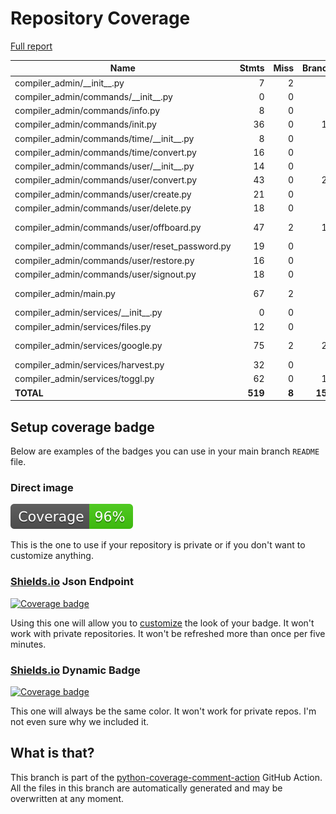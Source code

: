 # Repository Coverage

[Full report](https://htmlpreview.github.io/?https://github.com/compilerla/compiler-admin/blob/python-coverage-comment-action-data/htmlcov/index.html)

| Name                                             |    Stmts |     Miss |   Branch |   BrPart |   Cover |   Missing |
|------------------------------------------------- | -------: | -------: | -------: | -------: | ------: | --------: |
| compiler\_admin/\_\_init\_\_.py                  |        7 |        2 |        0 |        0 |     71% |      8-10 |
| compiler\_admin/commands/\_\_init\_\_.py         |        0 |        0 |        0 |        0 |    100% |           |
| compiler\_admin/commands/info.py                 |        8 |        0 |        0 |        0 |    100% |           |
| compiler\_admin/commands/init.py                 |       36 |        0 |       14 |        1 |     98% |    21->18 |
| compiler\_admin/commands/time/\_\_init\_\_.py    |        8 |        0 |        2 |        0 |    100% |           |
| compiler\_admin/commands/time/convert.py         |       16 |        0 |        4 |        0 |    100% |           |
| compiler\_admin/commands/user/\_\_init\_\_.py    |       14 |        0 |        2 |        0 |    100% |           |
| compiler\_admin/commands/user/convert.py         |       43 |        0 |       26 |        1 |     99% |    66->74 |
| compiler\_admin/commands/user/create.py          |       21 |        0 |        6 |        0 |    100% |           |
| compiler\_admin/commands/user/delete.py          |       18 |        0 |        8 |        1 |     96% |    24->30 |
| compiler\_admin/commands/user/offboard.py        |       47 |        2 |       16 |        2 |     94% |42->48, 75-76 |
| compiler\_admin/commands/user/reset\_password.py |       19 |        0 |        6 |        0 |    100% |           |
| compiler\_admin/commands/user/restore.py         |       16 |        0 |        4 |        0 |    100% |           |
| compiler\_admin/commands/user/signout.py         |       18 |        0 |        8 |        1 |     96% |    24->30 |
| compiler\_admin/main.py                          |       67 |        2 |        6 |        2 |     95% |  115, 119 |
| compiler\_admin/services/\_\_init\_\_.py         |        0 |        0 |        0 |        0 |    100% |           |
| compiler\_admin/services/files.py                |       12 |        0 |        4 |        0 |    100% |           |
| compiler\_admin/services/google.py               |       75 |        2 |       26 |        1 |     97% |   115-116 |
| compiler\_admin/services/harvest.py              |       32 |        0 |        4 |        0 |    100% |           |
| compiler\_admin/services/toggl.py                |       62 |        0 |       16 |        0 |    100% |           |
|                                        **TOTAL** |  **519** |    **8** |  **152** |    **9** | **97%** |           |


## Setup coverage badge

Below are examples of the badges you can use in your main branch `README` file.

### Direct image

[![Coverage badge](https://raw.githubusercontent.com/compilerla/compiler-admin/python-coverage-comment-action-data/badge.svg)](https://htmlpreview.github.io/?https://github.com/compilerla/compiler-admin/blob/python-coverage-comment-action-data/htmlcov/index.html)

This is the one to use if your repository is private or if you don't want to customize anything.

### [Shields.io](https://shields.io) Json Endpoint

[![Coverage badge](https://img.shields.io/endpoint?url=https://raw.githubusercontent.com/compilerla/compiler-admin/python-coverage-comment-action-data/endpoint.json)](https://htmlpreview.github.io/?https://github.com/compilerla/compiler-admin/blob/python-coverage-comment-action-data/htmlcov/index.html)

Using this one will allow you to [customize](https://shields.io/endpoint) the look of your badge.
It won't work with private repositories. It won't be refreshed more than once per five minutes.

### [Shields.io](https://shields.io) Dynamic Badge

[![Coverage badge](https://img.shields.io/badge/dynamic/json?color=brightgreen&label=coverage&query=%24.message&url=https%3A%2F%2Fraw.githubusercontent.com%2Fcompilerla%2Fcompiler-admin%2Fpython-coverage-comment-action-data%2Fendpoint.json)](https://htmlpreview.github.io/?https://github.com/compilerla/compiler-admin/blob/python-coverage-comment-action-data/htmlcov/index.html)

This one will always be the same color. It won't work for private repos. I'm not even sure why we included it.

## What is that?

This branch is part of the
[python-coverage-comment-action](https://github.com/marketplace/actions/python-coverage-comment)
GitHub Action. All the files in this branch are automatically generated and may be
overwritten at any moment.